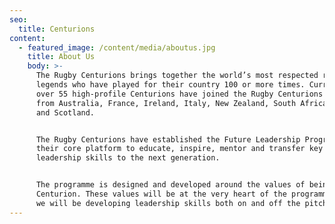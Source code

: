 ```yaml
---
seo:
  title: Centurions
content:
  - featured_image: /content/media/aboutus.jpg
    title: About Us
    body: >-
      The Rugby Centurions brings together the world’s most respected rugby
      legends who have played for their country 100 or more times. Currently
      over 55 high-profile Centurions have joined the Rugby Centurions and hail
      from Australia, France, Ireland, Italy, New Zealand, South Africa, Wales
      and Scotland.


      The Rugby Centurions have established the Future Leadership Programme as
      their core platform to educate, inspire, mentor and transfer key
      leadership skills to the next generation.


      The programme is designed and developed around the values of being a
      Centurion. These values will be at the very heart of the programme where
      we will be developing leadership skills both on and off the pitch.
---
```


